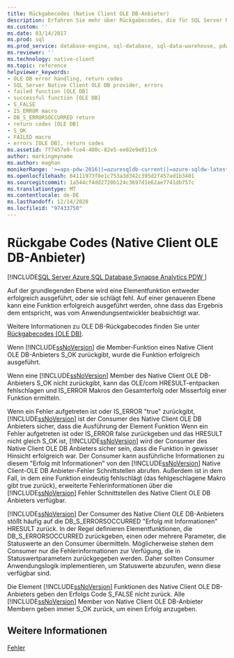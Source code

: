 ```yaml
---
title: Rückgabecodes (Native Client OLE DB-Anbieter)
description: Erfahren Sie mehr über Rückgabecodes, die für SQL Server Native Client OLE DB unterstützt werden, einschließlich der häufig gefundenen DB_S_ERRORSOCCURRED HRESULT-Werte.
ms.custom: ''
ms.date: 03/14/2017
ms.prod: sql
ms.prod_service: database-engine, sql-database, sql-data-warehouse, pdw
ms.reviewer: ''
ms.technology: native-client
ms.topic: reference
helpviewer_keywords:
- OLE DB error handling, return codes
- SQL Server Native Client OLE DB provider, errors
- failed function [OLE DB]
- successful function [OLE DB]
- S_FALSE
- IS_ERROR macro
- DB_S_ERRORSOCCURRED return
- return codes [OLE DB]
- S_OK
- FAILED macro
- errors [OLE DB], return codes
ms.assetid: 7f7457e9-fce4-400c-82e5-ee02e9e811c6
author: markingmyname
ms.author: maghan
monikerRange: '>=aps-pdw-2016||=azuresqldb-current||=azure-sqldw-latest||>=sql-server-2016||>=sql-server-linux-2017||=azuresqldb-mi-current'
ms.openlocfilehash: 64111973f8e1c753a3d342c395d2f457ad1b3401
ms.sourcegitcommit: 1a544cf4dd2720b124c3697d1e62ae7741db757c
ms.translationtype: MT
ms.contentlocale: de-DE
ms.lasthandoff: 12/14/2020
ms.locfileid: "97433750"
---
```

# <a name="return-codes-native-client-ole-db-provider"></a>Rückgabe Codes (Native Client OLE DB-Anbieter)
[!INCLUDE[SQL Server Azure SQL Database Synapse Analytics PDW ](../../includes/applies-to-version/sql-asdb-asdbmi-asa-pdw.md)]

  Auf der grundlegenden Ebene wird eine Elementfunktion entweder erfolgreich ausgeführt, oder sie schlägt fehl. Auf einer genaueren Ebene kann eine Funktion erfolgreich ausgeführt werden, ohne dass das Ergebnis dem entspricht, was vom Anwendungsentwickler beabsichtigt war.  
  
 Weitere Informationen zu OLE DB-Rückgabecodes finden Sie unter [Rückgabecodes (OLE DB)](/previous-versions/windows/desktop/ms725451(v=vs.85)).  
  
 Wenn [!INCLUDE[ssNoVersion](../../includes/ssnoversion-md.md)] die Member-Funktion eines Native Client OLE DB-Anbieters S_OK zurückgibt, wurde die Funktion erfolgreich ausgeführt.  
  
 Wenn eine [!INCLUDE[ssNoVersion](../../includes/ssnoversion-md.md)] Member des Native Client OLE DB-Anbieters S_OK nicht zurückgibt, kann das OLE/com HRESULT-entpacken fehlschlagen und IS_ERROR Makros den Gesamterfolg oder Misserfolg einer Funktion ermitteln.  
  
 Wenn ein Fehler aufgetreten ist oder IS_ERROR "true" zurückgibt, [!INCLUDE[ssNoVersion](../../includes/ssnoversion-md.md)] ist der Consumer des Native Client OLE DB Anbieters sicher, dass die Ausführung der Element Funktion Wenn ein Fehler aufgetreten ist oder IS_ERROR false zurückgeben und das HRESULT nicht gleich S_OK ist, [!INCLUDE[ssNoVersion](../../includes/ssnoversion-md.md)] wird der Consumer des Native Client OLE DB Anbieters sicher sein, dass die Funktion in gewisser Hinsicht erfolgreich war. Der Consumer kann ausführliche Informationen zu diesem "Erfolg mit Informationen" von den [!INCLUDE[ssNoVersion](../../includes/ssnoversion-md.md)] Native Client-OLE DB Anbieter-Fehler Schnittstellen abrufen. Außerdem ist in dem Fall, in dem eine Funktion eindeutig fehlschlägt (das fehlgeschlagene Makro gibt true zurück), erweiterte Fehlerinformationen über die [!INCLUDE[ssNoVersion](../../includes/ssnoversion-md.md)] Fehler Schnittstellen des Native Client OLE DB Anbieters verfügbar.  
  
 [!INCLUDE[ssNoVersion](../../includes/ssnoversion-md.md)] Der Consumer des Native Client OLE DB-Anbieters stößt häufig auf die DB_S_ERRORSOCCURRED "Erfolg mit Informationen" HRESULT zurück. In der Regel definieren Elementfunktionen, die DB_S_ERRORSOCCURRED zurückgeben, einen oder mehrere Parameter, die Statuswerte an den Consumer übermitteln. Möglicherweise stehen dem Consumer nur die Fehlerinformationen zur Verfügung, die in Statuswertparametern zurückgegeben werden. Daher sollten Consumer Anwendungslogik implementieren, um Statuswerte abzurufen, wenn diese verfügbar sind.  
  
 Die Element [!INCLUDE[ssNoVersion](../../includes/ssnoversion-md.md)] Funktionen des Native Client OLE DB-Anbieters geben den Erfolgs Code S_FALSE nicht zurück. Alle [!INCLUDE[ssNoVersion](../../includes/ssnoversion-md.md)] Member von Native Client OLE DB-Anbieter Membern geben immer S_OK zurück, um einen Erfolg anzugeben.  
  
## <a name="see-also"></a>Weitere Informationen  
 [Fehler](../../relational-databases/native-client-ole-db-errors/errors.md)  
  
